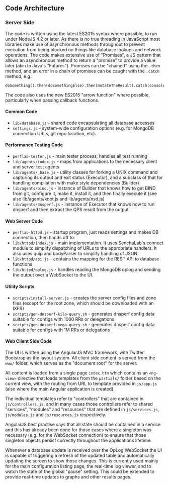Code Architecture
-----------------

### Server Side

The code is written using the latest ES2015 syntax where possible, to
run under NodeJS 4.2 or later.  As there is no true threading in
JavaScript most libraries make use of asynchronous methods throughout to
prevent execution from being blocked on things like database lookups and
network operations. The code makes extensive use of "Promises", a JS
pattern that allows an asynchronous method to return a "promise" to
provide a value later (akin to Java's "Futures"). Promises can be
"chained" using the `.then` method, and an error in a chain of promises
can be caught with the `.catch` method, e.g.:

    doSomething().then(doSomethingElse).then(mutateTheResult).catch(console.error);

The code also uses the new ES2015 "arrow function" where possible,
particularly when passing callback functions.

#### Common Code

* `lib/database.js` - shared code encapsulating all database accesses
* `settings.js` - system-wide configuration options (e.g. for MongoDB connection URLs, git repo location, etc).

#### Performance Testing Code

* `perflab-tester.js` - main tester process, handles all test running
* `lib/agents/index.js` - maps from applications to the necessary client and server test agents
* `lib/agents/_base.js` - utility classes for forking a UNIX command and capturing its output and exit status (Executor), and a subclass of that for handling compilation with make style dependencies (Builder)
* `lib/agents/bind.js` - instance of Builder that knows how to get BIND from git, configure it, make it, install it, and then finally execute it (see also lib/agents/knot.js and lib/agents/nsd.js)
* `lib/agents/dnsperf.js` - instance of Executor that knows how to run dnsperf and then extract the QPS result from the output

#### Web Server Code

* `perflab-httpd.js` - startup program, just reads settings and makes DB connection, then hands off to:
* `lib/httpd/index.js` - main implementation. It uses SenchaLab's
connect module to simplify dispatching of URLs to the appropriate
handlers. It also uses quip and bodyParser to simplify handling of JSON.
* `lib/httpd/api.js` - contains the mapping for the REST API to database
functions
* `lib/httpd/oplog.js` - handles reading the MongoDB oplog and sending the output over a WebSocket to the UI.

#### Utility Scripts

* `scripts/install-server.js` - creates the server config files and zone files (except for the root zone, which should be downloaded with an IXFR)
* `scripts/gen-dnsperf-kilo-query.sh` - generates dnsperf config data suitable for configs with 1000 RRs or delegations
* `scripts/gen-dnsperf-mega-query.sh` - generates dnsperf config data suitable for configs with 1M RRs or delegations

#### Web Client Side Code

The UI is written using the AngularJS MVC framework, with Twitter
Bootstrap as the layout system.  All client side content is served from
the `www/` folder, which serves as the "document root" for the server.

All content is loaded from a single page `index.htm` which contains an
`<ng-view>` directive that loads templates from the `partials/` folder
based on the current view, with the routing from URL to template
provided in `js/app.js` (also where the main Angular application is
created).

The individual templates refer to "controllers" that are contained in
`js/controllers.js`, and in many cases those controllers refer to shared
"services", "modules" and "resources" that are defined in
`js/services.js`, `js/modules.js` and `js/resources.js` respectively.

AngularJS best practise says that all state should be contained in a
service and this has already been done for those cases where a singleton
was necessary (e.g. for the WebSocket connection) to ensure that those
singleton objects persist correctly throughout the applications
lifetime.

Whenever a database update is received over the OpLog WebSocket the UI
is capable of triggering a refresh of the updated table and
automatically updating the screen to show those changes. This is
currently used mainly for the main configuration listing page, the
real-time log viewer, and to watch the state of the global "pause"
setting. This could be extended to provide real-time updates to graphs
and other results pages.
